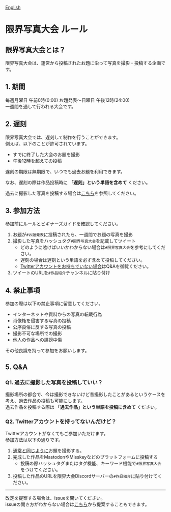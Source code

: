 [English]()

# 限界写真大会 ルール

## 限界写真大会とは？

限界写真大会は、運営から投稿されたお題に沿って写真を撮影・投稿する企画です。

## 1. 期間

毎週月曜日 午前0時(0:00) お題発表～日曜日 午後12時(24:00)      
一週間を通して行われる大会です。

## 2. 遅刻

限界写真大会では、遅刻して制作を行うことができます。      
例えば、以下のことが許可されています。

- すでに終了した大会のお題を撮影
- 午後12時を超えての投稿

遅刻の期限は無期限で、いつでも過去お題を利用できます。

なお、遅刻の際は作品投稿時に **「遅刻」という単語を含めて** ください。

過去に撮影した写真を投稿する場合は[こちら](#q1-過去に撮影した写真を投稿していい)を参照してください。

## 3. 参加方法

参加前にルールとビギナーズガイドを確認してください。

1. お題が`#お題発表`に投稿されたら、一週間でお題の写真を撮影
1. 撮影した写真をハッシュタグ`#限界写真大会`を記載してツイート
    - どのように呟けばいいかわからない場合は`#限界写真大会`を参考にしてください。
    - 遅刻の場合は遅刻という単語を必ず含めて投稿してください。
    - [Twitterアカウントをお持ちでいない場合](#q2-Twitterアカウントを持ってないんだけど)はQ&Aを御覧ください。
1. ツイートのURLを`#作品紹介`チャンネルに貼り付け

## 4. 禁止事項

参加の際は以下の禁止事項に留意してください。

- インターネットや資料からの写真の転載行為
- 肖像権を侵害する写真の投稿
- 公序良俗に反する写真の投稿
- 撮影不可な場所での撮影
- 他人の作品への誹謗中傷

その他良識を持って参加をお願いします。

## 5. Q&A

### Q1. 過去に撮影した写真を投稿していい？

撮影場所の都合で、今は撮影できないけど昔撮影したことがあるというケースを考え、過去作品の投稿も可能にします。      
過去作品を投稿する際は **「過去作品」という単語を投稿に含めて** ください。

### Q2. Twitterアカウントを持ってないんだけど？

Twitterアカウントがなくてもご参加いただけます。     
参加方法は以下の通りです。

1. [通常と同じように](#3-参加方法)お題を撮影する。
1. 完成した作品をMastodonやMisskeyなどのプラットフォームに投稿する
    - 投稿の際ハッシュタグまたはタグ機能、キーワード機能で`#限界写真大会`をつけてください。
1. 投稿した作品のURLを限界大会Discordサーバーの`#作品紹介`に貼り付けてください。

----

改定を提案する場合は、issueを開いてください。   
issueの開き方がわからない場合は[こちら](https://forms.gle/oq32ftHWYsapNHgg7)から提案することもできます。
